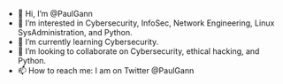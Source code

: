- 👋 Hi, I’m @PaulGann
- 👀 I’m interested in Cybersecurity, InfoSec, Network Engineering, Linux SysAdministration, and Python.
- 🌱 I’m currently learning Cybersecurity.
- 💞️ I’m looking to collaborate on Cybersecurity, ethical hacking, and Python.
- 📫 How to reach me: I am on Twitter @PaulGann

<!---
PaulGann/PaulGann is a ✨ special ✨ repository because its `README.md` (this file) appears on your GitHub profile.
You can click the Preview link to take a look at your changes.
--->
